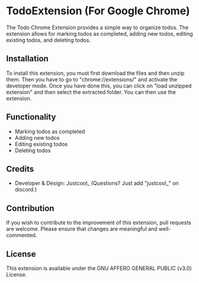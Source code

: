 # TodoExtension (For Google Chrome)

The Todo Chrome Extension provides a simple way to organize todos. The extension allows for marking todos as completed, adding new todos, editing existing todos, and deleting todos.

## Installation

To install this extension, you must first download the files and then unzip them. Then you have to go to "chrome://extensions/" and activate the developer mode. Once you have done this, you can click on "load unzipped extension" and then select the extracted folder. You can then use the extension.

## Functionality

- Marking todos as completed
- Adding new todos
- Editing existing todos
- Deleting todos

## Credits

- Developer & Design: Justcool_ (Questions? Just add "justcool_" on discord.)

## Contribution

If you wish to contribute to the improvement of this extension, pull requests are welcome. Please ensure that changes are meaningful and well-commented.

## License

This extension is available under the GNU AFFERO GENERAL PUBLIC (v3.0) License.